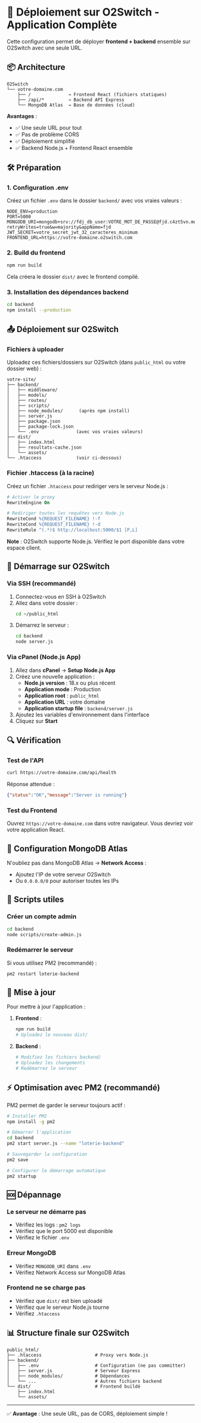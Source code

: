 # 🚀 Déploiement sur O2Switch - Application Complète

Cette configuration permet de déployer **frontend + backend** ensemble sur O2Switch avec une seule URL.

## 📦 Architecture

```
O2Switch
└── votre-domaine.com
    ├── /              → Frontend React (fichiers statiques)
    ├── /api/*         → Backend API Express
    └── MongoDB Atlas  → Base de données (cloud)
```

**Avantages** :
- ✅ Une seule URL pour tout
- ✅ Pas de problème CORS
- ✅ Déploiement simplifié
- ✅ Backend Node.js + Frontend React ensemble

## 🛠️ Préparation

### 1. Configuration .env

Créez un fichier `.env` dans le dossier `backend/` avec vos vraies valeurs :

```env
NODE_ENV=production
PORT=5000
MONGODB_URI=mongodb+srv://fdj_db_user:VOTRE_MOT_DE_PASSE@fjd.c4zt5vn.mongodb.net/fdj?retryWrites=true&w=majority&appName=fjd
JWT_SECRET=votre_secret_jwt_32_caracteres_minimum
FRONTEND_URL=https://votre-domaine.o2switch.com
```

### 2. Build du frontend

```bash
npm run build
```

Cela créera le dossier `dist/` avec le frontend compilé.

### 3. Installation des dépendances backend

```bash
cd backend
npm install --production
```

## 📤 Déploiement sur O2Switch

### Fichiers à uploader

Uploadez ces fichiers/dossiers sur O2Switch (dans `public_html` ou votre dossier web) :

```
votre-site/
├── backend/
│   ├── middleware/
│   ├── models/
│   ├── routes/
│   ├── scripts/
│   ├── node_modules/      (après npm install)
│   ├── server.js
│   ├── package.json
│   ├── package-lock.json
│   └── .env              (avec vos vraies valeurs)
├── dist/
│   ├── index.html
│   ├── resultats-cache.json
│   └── assets/
└── .htaccess             (voir ci-dessous)
```

### Fichier .htaccess (à la racine)

Créez un fichier `.htaccess` pour rediriger vers le serveur Node.js :

```apache
# Activer le proxy
RewriteEngine On

# Rediriger toutes les requêtes vers Node.js
RewriteCond %{REQUEST_FILENAME} !-f
RewriteCond %{REQUEST_FILENAME} !-d
RewriteRule ^(.*)$ http://localhost:5000/$1 [P,L]
```

**Note** : O2Switch supporte Node.js. Vérifiez le port disponible dans votre espace client.

## 🚀 Démarrage sur O2Switch

### Via SSH (recommandé)

1. Connectez-vous en SSH à O2Switch
2. Allez dans votre dossier :
   ```bash
   cd ~/public_html
   ```
3. Démarrez le serveur :
   ```bash
   cd backend
   node server.js
   ```

### Via cPanel (Node.js App)

1. Allez dans **cPanel** → **Setup Node.js App**
2. Créez une nouvelle application :
   - **Node.js version** : 18.x ou plus récent
   - **Application mode** : Production
   - **Application root** : `public_html`
   - **Application URL** : votre domaine
   - **Application startup file** : `backend/server.js`
3. Ajoutez les variables d'environnement dans l'interface
4. Cliquez sur **Start**

## 🔍 Vérification

### Test de l'API

```bash
curl https://votre-domaine.com/api/health
```

Réponse attendue :
```json
{"status":"OK","message":"Server is running"}
```

### Test du Frontend

Ouvrez `https://votre-domaine.com` dans votre navigateur.
Vous devriez voir votre application React.

## 🔧 Configuration MongoDB Atlas

N'oubliez pas dans MongoDB Atlas → **Network Access** :
- Ajoutez l'IP de votre serveur O2Switch
- Ou `0.0.0.0/0` pour autoriser toutes les IPs

## 📝 Scripts utiles

### Créer un compte admin

```bash
cd backend
node scripts/create-admin.js
```

### Redémarrer le serveur

Si vous utilisez PM2 (recommandé) :
```bash
pm2 restart loterie-backend
```

## 🔄 Mise à jour

Pour mettre à jour l'application :

1. **Frontend** :
   ```bash
   npm run build
   # Uploadez le nouveau dist/
   ```

2. **Backend** :
   ```bash
   # Modifiez les fichiers backend/
   # Uploadez les changements
   # Redémarrez le serveur
   ```

## ⚡ Optimisation avec PM2 (recommandé)

PM2 permet de garder le serveur toujours actif :

```bash
# Installer PM2
npm install -g pm2

# Démarrer l'application
cd backend
pm2 start server.js --name "loterie-backend"

# Sauvegarder la configuration
pm2 save

# Configurer le démarrage automatique
pm2 startup
```

## 🆘 Dépannage

### Le serveur ne démarre pas
- Vérifiez les logs : `pm2 logs`
- Vérifiez que le port 5000 est disponible
- Vérifiez le fichier `.env`

### Erreur MongoDB
- Vérifiez `MONGODB_URI` dans `.env`
- Vérifiez Network Access sur MongoDB Atlas

### Frontend ne se charge pas
- Vérifiez que `dist/` est bien uploadé
- Vérifiez que le serveur Node.js tourne
- Vérifiez `.htaccess`

## 📊 Structure finale sur O2Switch

```
public_html/
├── .htaccess                    # Proxy vers Node.js
├── backend/
│   ├── .env                     # Configuration (ne pas committer)
│   ├── server.js                # Serveur Express
│   ├── node_modules/            # Dépendances
│   └── ...                      # Autres fichiers backend
└── dist/                        # Frontend buildé
    ├── index.html
    └── assets/
```

---

✅ **Avantage** : Une seule URL, pas de CORS, déploiement simple !

